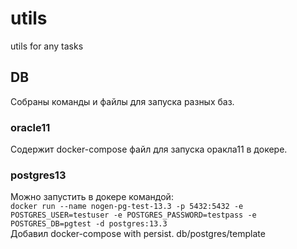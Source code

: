 # utils
utils for any tasks

## DB
Собраны команды и файлы для запуска разных баз.
### oracle11
Содержит docker-compose файл для запуска оракла11 в докере.
### postgres13
Можно запустить в докере командой:  
`docker run --name nogen-pg-test-13.3 -p 5432:5432 -e POSTGRES_USER=testuser -e POSTGRES_PASSWORD=testpass -e POSTGRES_DB=pgtest -d postgres:13.3`  
Добавил docker-compose with persist. db/postgres/template

